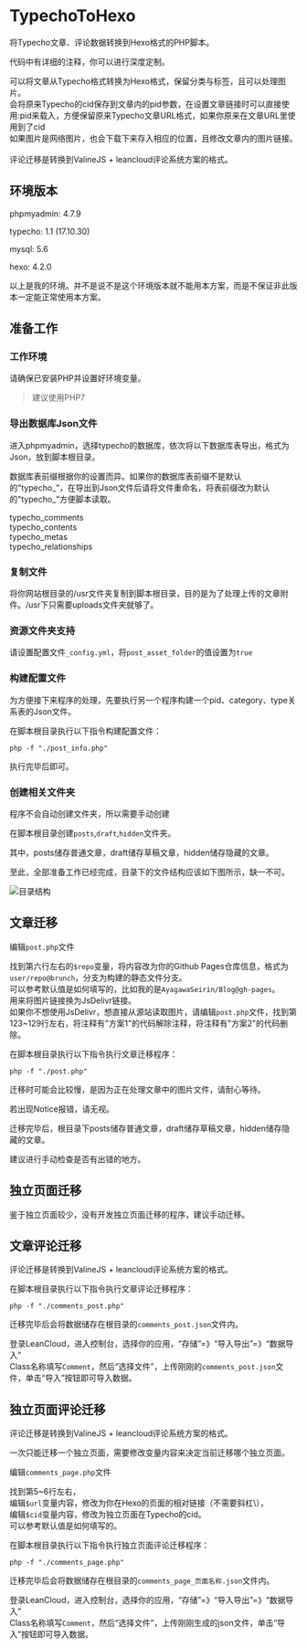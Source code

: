 # TypechoToHexo

将Typecho文章、评论数据转换到Hexo格式的PHP脚本。

代码中有详细的注释，你可以进行深度定制。

可以将文章从Typecho格式转换为Hexo格式，保留分类与标签，且可以处理图片。<br>
会将原来Typecho的cid保存到文章内的pid参数，在设置文章链接时可以直接使用:pid来载入，方便保留原来Typecho文章URL格式，如果你原来在文章URL里使用到了cid<br>
如果图片是网络图片，也会下载下来存入相应的位置，且修改文章内的图片链接。
<br><br>
评论迁移是转换到ValineJS + leancloud评论系统方案的格式。

## 环境版本

phpmyadmin: 4.7.9

typecho: 1.1 (17.10.30)

mysql: 5.6

hexo: 4.2.0

以上是我的环境。并不是说不是这个环境版本就不能用本方案，而是不保证非此版本一定能正常使用本方案。

## 准备工作

### 工作环境

请确保已安装PHP并设置好环境变量。
> 建议使用PHP7

### 导出数据库Json文件

进入phpmyadmin，选择typecho的数据库，依次将以下数据库表导出，格式为Json，放到脚本根目录。

数据库表前缀根据你的设置而异。如果你的数据库表前缀不是默认的"typecho_"，在导出到Json文件后请将文件重命名，将表前缀改为默认的"typecho_"方便脚本读取。

typecho_comments<br>
typecho_contents<br>
typecho_metas<br>
typecho_relationships<br>

### 复制文件

将你网站根目录的/usr文件夹复制到脚本根目录，目的是为了处理上传的文章附件。/usr下只需要uploads文件夹就够了。

### 资源文件夹支持

请设置配置文件`_config.yml`，将`post_asset_folder`的值设置为`true`

### 构建配置文件

为方便接下来程序的处理，先要执行另一个程序构建一个pid、category、type关系表的Json文件。

在脚本根目录执行以下指令构建配置文件：
```
php -f "./post_info.php" 
```

执行完毕后即可。

### 创建相关文件夹

程序不会自动创建文件夹，所以需要手动创建

在脚本根目录创建`posts`,`draft`,`hidden`文件夹。

其中，posts储存普通文章，draft储存草稿文章，hidden储存隐藏的文章。



至此，全部准备工作已经完成，目录下的文件结构应该如下图所示，缺一不可。

![目录结构](https://cdn.jsdelivr.net/gh/AyagawaSeirin/Assets/repo/github/TypechoToHexo/img/2.png)


## 文章迁移

编辑`post.php`文件

找到第六行左右的`$repo`变量，将内容改为你的Github Pages仓库信息，格式为`user/repo@brunch`，分支为构建的静态文件分支。<br>
可以参考默认值是如何填写的，比如我的是`AyagawaSeirin/Blog@gh-pages`。<br>
用来将图片链接换为JsDelivr链接。<br>
如果你不想使用JsDelivr，想直接从源站读取图片，请编辑`post.php`文件，找到第123~129行左右，将注释有"方案1"的代码解除注释，将注释有"方案2"的代码删除。


在脚本根目录执行以下指令执行文章迁移程序：
```
php -f "./post.php" 
```

迁移时可能会比较慢，是因为正在处理文章中的图片文件，请耐心等待。

若出现Notice报错，请无视。

迁移完毕后，根目录下posts储存普通文章，draft储存草稿文章，hidden储存隐藏的文章。

建议进行手动检查是否有出错的地方。

## 独立页面迁移

鉴于独立页面较少，没有开发独立页面迁移的程序，建议手动迁移。


## 文章评论迁移

评论迁移是转换到ValineJS + leancloud评论系统方案的格式。

在脚本根目录执行以下指令执行文章评论迁移程序：
```
php -f "./comments_post.php" 
```

迁移完毕后会将数据储存在根目录的`comments_post.json`文件内。

登录LeanCloud，进入控制台，选择你的应用，“存储”=》“导入导出”=》“数据导入”<br>
Class名称填写`Comment`，然后“选择文件”，上传刚刚的`comments_post.json`文件，单击“导入”按钮即可导入数据。

## 独立页面评论迁移

评论迁移是转换到ValineJS + leancloud评论系统方案的格式。

一次只能迁移一个独立页面，需要修改变量内容来决定当前迁移哪个独立页面。

编辑`comments_page.php`文件

找到第5~6行左右，<br>
编辑`$url`变量内容，修改为你在Hexo的页面的相对链接（不需要斜杠\），<br>
编辑`$cid`变量内容，修改为独立页面在Typecho的cid。<br>
可以参考默认值是如何填写的。

在脚本根目录执行以下指令执行独立页面评论迁移程序：
```
php -f "./comments_page.php" 
```

迁移完毕后会将数据储存在根目录的`comments_page_页面名称.json`文件内。

登录LeanCloud，进入控制台，选择你的应用，“存储”=》“导入导出”=》“数据导入”<br>
Class名称填写`Comment`，然后“选择文件”，上传刚刚生成的json文件，单击“导入”按钮即可导入数据。